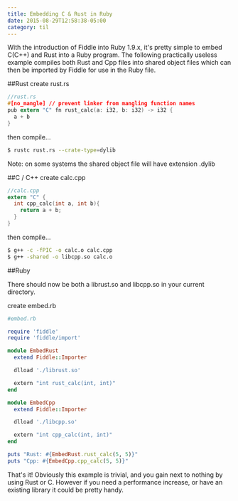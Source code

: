 ```yaml
---
title: Embedding C & Rust in Ruby
date: 2015-08-29T12:58:38-05:00
category: til
---
```


With the introduction of Fiddle into Ruby 1.9.x, it's pretty simple to embed
C(C++) and Rust into a Ruby program.  The following practically useless example
compiles both Rust and Cpp files into shared object files which can then be
imported by Fiddle for use in the Ruby file.


##Rust
create rust.rs

~~~c
//rust.rs
#[no_mangle] // prevent linker from mangling function names
pub extern "C" fn rust_calc(a: i32, b: i32) -> i32 {
  a + b
}
~~~

then compile...

~~~bash
$ rustc rust.rs --crate-type=dylib
~~~

Note: on some systems the shared object file will have extension .dylib

##C / C++
create calc.cpp

~~~c
//calc.cpp
extern "C" {
  int cpp_calc(int a, int b){
    return a + b;
  }
}
~~~

then compile...

~~~bash
$ g++ -c -fPIC -o calc.o calc.cpp
$ g++ -shared -o libcpp.so calc.o
~~~

##Ruby

There should now be both a librust.so and libcpp.so in your current directory.

create embed.rb

~~~ruby
#embed.rb

require 'fiddle'
require 'fiddle/import'

module EmbedRust
  extend Fiddle::Importer

  dlload './librust.so'

  extern "int rust_calc(int, int)"
end

module EmbedCpp
  extend Fiddle::Importer

  dlload './libcpp.so'

  extern "int cpp_calc(int, int)"
end

puts "Rust: #{EmbedRust.rust_calc(5, 5)}"
puts "Cpp: #{EmbedCpp.cpp_calc(5, 5)}"
~~~

That's it!  Obviously this example is trivial, and you gain next to nothing by
using Rust or C.  However if you need a performance increase, or have an
existing library it could be pretty handy.

